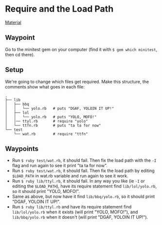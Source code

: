 # Require and the Load Path

[Material](https://github.com/turingschool/lesson_plans/blob/master/ruby_01-object_oriented_programming_with_ruby/load_path_and_require.markdown)

## Waypoint

Go to the minitest gem on your computer
(find it with `$ gem which minitest`, then cd there).


## Setup

We're going to change which files get required.
Make this structure, the comments show what goes in each file:

```
.
├── lib
│   ├── bbq
│   │   └── yolo.rb   # puts "DGAF, YOLOIN IT UP!"
│   ├── lol
│   │   └── yolo.rb   # puts "YOLO, MOFO!"
│   │── ttyl.rb       # require "yolo"
│   └── ttfn.rb       # puts "ta ta for now"
└── test
    └── wat.rb        # require "ttfn"
```


## Waypoints

* Run `$ ruby test/wat.rb`, it should fail. Then fix the load path
  with the `-I` flag and run again to see it print "ta ta for now".
* Run `$ ruby test/wat.rb`, it should fail. Then fix the load path
  by editing `$LOAD_PATH` in wat.rb variable and run again to see
  it work.
* Run `$ ruby lib/ttyl.rb`, it should fail. In any way you like
  (ie `-I` or editing the `$LOAD_PATH`), have its require
  statement find `lib/lol/yolo.rb`, so it should print
  "YOLO, MOFO!".
* Same as above, but now have it find `lib/bbq/yolo.rb`, so it
  should print "DGAF, YOLOIN IT UP!".
* Run `$ ruby lib/ttyl.rb` and have its require statement find
  `lib/lol/yolo.rb` when it exists (will print "YOLO, MOFO!"),
  and `lib/bbq/yolo.rb` when it doesn't
  (will print "DGAF, YOLOIN IT UP!").
